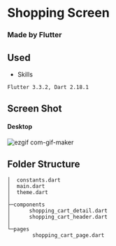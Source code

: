 # Shopping Screen
### Made by Flutter

## Used
- Skills
```
Flutter 3.3.2, Dart 2.18.1 
```

## Screen Shot
#### Desktop
![ezgif com-gif-maker](https://user-images.githubusercontent.com/55618626/191880668-5553e3fd-e332-4f8a-9e18-0145c0c174b5.gif)


## Folder Structure 
```
│  constants.dart
│  main.dart
│  theme.dart
│
├─components
│      shopping_cart_detail.dart
│      shopping_cart_header.dart
│
└─pages
        shopping_cart_page.dart
```
